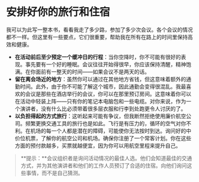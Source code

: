# 安排好你的旅行和住宿

我可以为此写一整本书，看看我走了多少路，参加了多少次会议。各个会议的情况都不一样。但这里有一些要点，它们很重要，帮助我在所有在路上的时间里保持高效和健康。

-   **在活动前后至少预定一个缓冲日的行程**：当你空降时，你不可能有很好的表现。事先要有一个好的睡眠。会议往往开始得很早，你应该保持清醒，精神饱满。在你面前有一整天的时间——如果会议不是两天的话。
-   **留在离会场近的地方**：虽然你可以通过在其他地方省钱，但这意味着额外的通勤时间。此外，由于你不可能了解这个城市，因此通勤会变得很混乱。我最喜欢的会议是那些在酒店举行的会议，你可以在那里预订房间。这意味着你可以在活动中轻装上阵——只有你的笔记本电脑包和一些电缆。对你来说，作为一个演讲者，没有什么比必须带着很多层衣服和行李到处跑更令人讨厌的了。
-   **以负担得起的方式旅行**：这听起来可能有争议，但我断然拒绝使用廉价航空公司。频繁更换交通工具的旅行也是如此。飞行是有压力的，循环的空气对你不利。在机场的每一个人都是潜在的障碍，可能使你无法按时到达。询问好的中价位机票，了解你的航空公司和机场。确保你注册了一个常客计划。你在这些方面的预付款越多，买票就越便宜，因为你可以用航空里程来提升自己。

> **提示：**会议组织者是询问活动情况的最佳人选。他们会知道最佳的交通方式，并为其他演讲者和他们的工作人员预订了合适的住宿。向他们询问这些事情，而不是自己猜测。